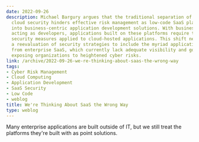 ```yaml
---
date: 2022-09-26
description: Michael Bargury argues that the traditional separation of SaaS and public
  cloud security hinders effective risk management as low-code SaaS platforms evolve
  into business-centric application development solutions. With business users increasingly
  acting as developers, applications built on these platforms require the same rigorous
  security measures applied to cloud-hosted applications. This shift necessitates
  a reevaluation of security strategies to include the myriad applications stemming
  from enterprise SaaS, which currently lack adequate visibility and governance, thus
  exposing organizations to heightened cyber risks.
link: /archive/2022-09-26-we-re-thinking-about-saas-the-wrong-way
tags:
- Cyber Risk Management
- Cloud Computing
- Application Development
- SaaS Security
- Low Code
- weblog
title: We're Thinking About SaaS the Wrong Way
type: weblog
---
```


Many enterprise applications are built outside of IT, but we still treat the platforms they're built with as point solutions.

